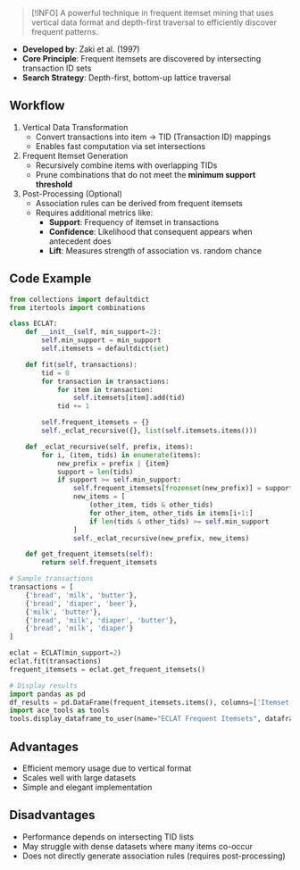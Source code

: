 > [!INFO]
> A powerful technique in frequent itemset mining that uses vertical data format and depth-first traversal to efficiently discover frequent patterns.

- **Developed by**: Zaki et al. (1997)
- **Core Principle**: Frequent itemsets are discovered by intersecting transaction ID sets
- **Search Strategy**: Depth-first, bottom-up lattice traversal
## Workflow

1. Vertical Data Transformation  
   - Convert transactions into item &rarr; TID (Transaction ID) mappings  
   - Enables fast computation via set intersections
1. Frequent Itemset Generation  
   - Recursively combine items with overlapping TIDs  
   - Prune combinations that do not meet the **minimum support threshold**
1. Post-Processing (Optional)  
   - Association rules can be derived from frequent itemsets  
   - Requires additional metrics like:  
     - **Support**: Frequency of itemset in transactions  
     - **Confidence**: Likelihood that consequent appears when antecedent does  
     - **Lift**: Measures strength of association vs. random chance
## Code Example

```python
from collections import defaultdict
from itertools import combinations

class ECLAT:
    def __init__(self, min_support=2):
        self.min_support = min_support
        self.itemsets = defaultdict(set)

    def fit(self, transactions):
        tid = 0
        for transaction in transactions:
            for item in transaction:
                self.itemsets[item].add(tid)
            tid += 1

        self.frequent_itemsets = {}
        self._eclat_recursive({}, list(self.itemsets.items()))

    def _eclat_recursive(self, prefix, items):
        for i, (item, tids) in enumerate(items):
            new_prefix = prefix | {item}
            support = len(tids)
            if support >= self.min_support:
                self.frequent_itemsets[frozenset(new_prefix)] = support
                new_items = [
                    (other_item, tids & other_tids)
                    for other_item, other_tids in items[i+1:]
                    if len(tids & other_tids) >= self.min_support
                ]
                self._eclat_recursive(new_prefix, new_items)

    def get_frequent_itemsets(self):
        return self.frequent_itemsets

# Sample transactions
transactions = [
    {'bread', 'milk', 'butter'},
    {'bread', 'diaper', 'beer'},
    {'milk', 'butter'},
    {'bread', 'milk', 'diaper', 'butter'},
    {'bread', 'milk', 'diaper'}
]

eclat = ECLAT(min_support=2)
eclat.fit(transactions)
frequent_itemsets = eclat.get_frequent_itemsets()

# Display results
import pandas as pd
df_results = pd.DataFrame(frequent_itemsets.items(), columns=['Itemset', 'Support'])
import ace_tools as tools
tools.display_dataframe_to_user(name="ECLAT Frequent Itemsets", dataframe=df_results)
```
## Advantages

- Efficient memory usage due to vertical format
- Scales well with large datasets
- Simple and elegant implementation

## Disadvantages

- Performance depends on intersecting TID lists
- May struggle with dense datasets where many items co-occur
- Does not directly generate association rules (requires post-processing)